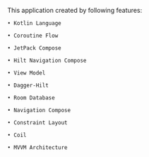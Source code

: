 This application created by following features:

    • Kotlin Language

    • Coroutine Flow
  
    • JetPack Compose
  
    • Hilt Navigation Compose
  
    • View Model
  
    • Dagger-Hilt
  
    • Room Database

    • Navigation Compose
    
    • Constraint Layout

    • Coil
    
    • MVVM Architecture
